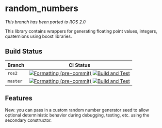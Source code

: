 # random_numbers

*This branch has been ported to ROS 2.0*

This library contains wrappers for generating floating point values, integers, quaternions using boost libraries.

## Build Status

| Branch | CI Status |
| ------ | --------- |
| `ros2` | [![Formatting (pre-commit)](https://github.com/ros-planning/random_numbers/actions/workflows/format.yaml/badge.svg?branch=ros2)](https://github.com/ros-planning/random_numbers/actions/workflows/format.yaml?query=branch%3Aros2) [![Build and Test](https://github.com/ros-planning/random_numbers/actions/workflows/build_and_test.yaml/badge.svg?branch=ros2)](https://github.com/ros-planning/random_numbers/actions/workflows/build_and_test.yaml?query=branch%3Aros2) |
| `master` | [![Formatting (pre-commit)](https://github.com/ros-planning/random_numbers/actions/workflows/format.yaml/badge.svg?branch=master)](https://github.com/ros-planning/random_numbers/actions/workflows/format.yaml?query=branch%3Akinetic-devel) [![Build and Test](https://github.com/ros-planning/random_numbers/actions/workflows/industrial_ci_action.yaml/badge.svg?branch=master)](https://github.com/ros-planning/random_numbers/actions/workflows/build_and_test.yaml?query=branch%3Amaster) |


## Features

New: you can pass in a custom random number generator seed to allow optional deterministic behavior during debugging, testing, etc. using the secondary constructor.

